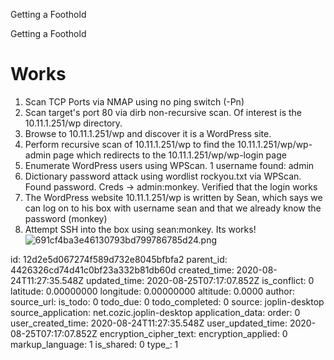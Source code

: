 Getting a Foothold

Getting a Foothold

# Works
1. Scan TCP Ports via NMAP using no ping switch (-Pn)
2. Scan target's port 80 via dirb non-recursive scan. Of interest is the 10.11.1.251/wp directory.
3. Browse to 10.11.1.251/wp and discover it is a WordPress site. 
4. Perform recursive scan of 10.11.1.251/wp to find the 10.11.1.251/wp/wp-admin page which redirects to the 10.11.1.251/wp/wp-login page
5. Enumerate WordPress users using WPScan. 1 username found: admin
6. Dictionary password attack using wordlist rockyou.txt via WPScan. Found password. Creds -> admin:monkey. Verified that the login works
7. The WordPress website 10.11.1.251/wp is written by Sean, which says we can log on to his box with username sean and that we already know the password (monkey)
8. Attempt SSH into the box using sean:monkey. Its works!
![691cf4ba3e46130793bd799786785d24.png](:/a8efe4329b294acb8840d31f47c1a2ad)



id: 12d2e5d067274f589d732e8045bfbfa2
parent_id: 4426326cd74d41c0bf23a332b81db60d
created_time: 2020-08-24T11:27:35.548Z
updated_time: 2020-08-25T07:17:07.852Z
is_conflict: 0
latitude: 0.00000000
longitude: 0.00000000
altitude: 0.0000
author: 
source_url: 
is_todo: 0
todo_due: 0
todo_completed: 0
source: joplin-desktop
source_application: net.cozic.joplin-desktop
application_data: 
order: 0
user_created_time: 2020-08-24T11:27:35.548Z
user_updated_time: 2020-08-25T07:17:07.852Z
encryption_cipher_text: 
encryption_applied: 0
markup_language: 1
is_shared: 0
type_: 1